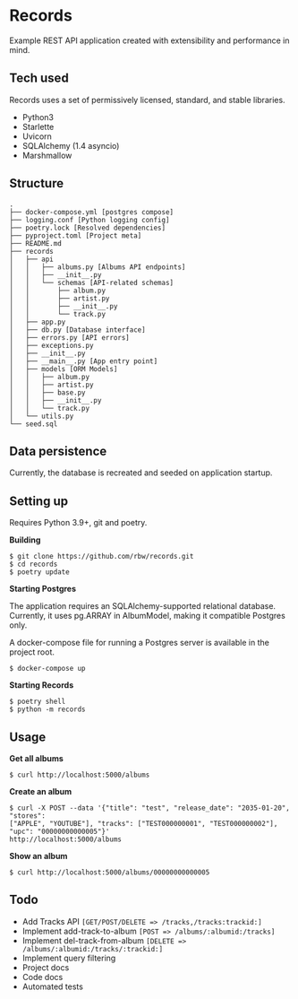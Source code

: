 # Records

Example REST API application created with extensibility and performance in mind.

Tech used
---

Records uses a set of permissively licensed, standard, and stable libraries.

- Python3
- Starlette
- Uvicorn
- SQLAlchemy (1.4 asyncio)
- Marshmallow


Structure
---

```
.
├── docker-compose.yml [postgres compose]
├── logging.conf [Python logging config]
├── poetry.lock [Resolved dependencies]
├── pyproject.toml [Project meta]
├── README.md
├── records
│   ├── api
│   │   ├── albums.py [Albums API endpoints]
│   │   ├── __init__.py
│   │   └── schemas [API-related schemas]
│   │       ├── album.py
│   │       ├── artist.py
│   │       ├── __init__.py
│   │       └── track.py
│   ├── app.py
│   ├── db.py [Database interface]
│   ├── errors.py [API errors]
│   ├── exceptions.py
│   ├── __init__.py
│   ├── __main__.py [App entry point]
│   ├── models [ORM Models]
│   │   ├── album.py
│   │   ├── artist.py
│   │   ├── base.py
│   │   ├── __init__.py
│   │   └── track.py
│   └── utils.py
└── seed.sql
```

Data persistence
---

Currently, the database is recreated and seeded on application startup.



Setting up
---

Requires Python 3.9+, git and poetry.

**Building**

```
$ git clone https://github.com/rbw/records.git
$ cd records
$ poetry update
```

**Starting Postgres**

The application requires an SQLAlchemy-supported relational database. Currently, it uses pg.ARRAY in AlbumModel, making it compatible Postgres only.

A docker-compose file for running a Postgres server is available in the project root.

```
$ docker-compose up
```

**Starting Records** 

```
$ poetry shell
$ python -m records
```

Usage
---

**Get all albums**
```
$ curl http://localhost:5000/albums
```

**Create an album**
```
$ curl -X POST --data '{"title": "test", "release_date": "2035-01-20", "stores": 
["APPLE", "YOUTUBE"], "tracks": ["TEST000000001", "TEST000000002"], "upc": "00000000000005"}' 
http://localhost:5000/albums
```

**Show an album**
```
$ curl http://localhost:5000/albums/00000000000005
```


Todo
---

- Add Tracks API `[GET/POST/DELETE => /tracks,/tracks:trackid:]`
- Implement add-track-to-album `[POST => /albums/:albumid:/tracks]`
- Implement del-track-from-album `[DELETE => /albums/:albumid:/tracks/:trackid:]`
- Implement query filtering
- Project docs
- Code docs
- Automated tests
